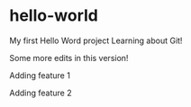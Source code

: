 # hello-world
My first Hello Word project
Learning about Git!

Some more edits in this version!

Adding feature 1

Adding feature 2
